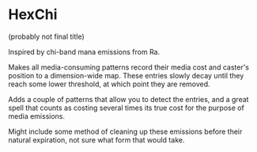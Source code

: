 # HexChi 
(probably not final title)

Inspired by chi-band mana emissions from Ra.

Makes all media-consuming patterns record their media cost and caster's position to a dimension-wide map. These entries slowly decay until they reach some lower threshold, at which point they are removed.

Adds a couple of patterns that allow you to detect the entries, and a great spell that counts as costing several times its true cost for the purpose of media emissions.

Might include some method of cleaning up these emissions before their natural expiration, not sure what form that would take.
